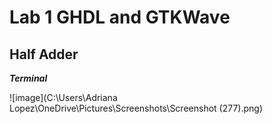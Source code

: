 # Lab 1 GHDL and GTKWave

## Half Adder 
***Terminal***

![image](C:\Users\Adriana Lopez\OneDrive\Pictures\Screenshots\Screenshot (277).png)

